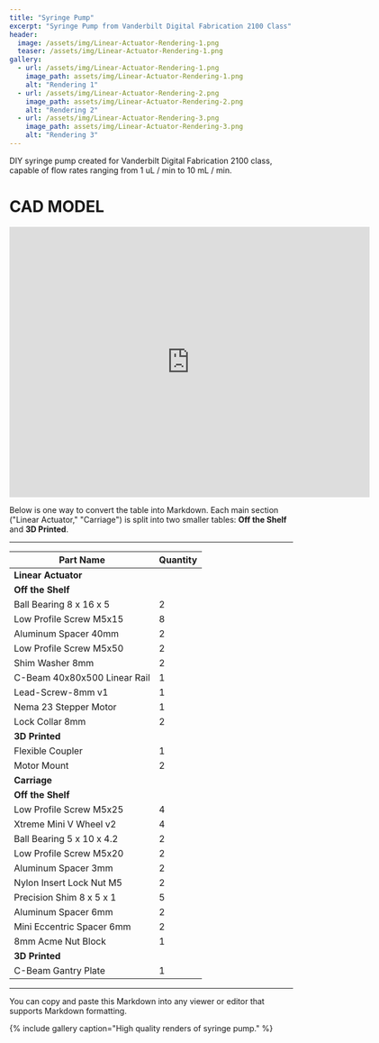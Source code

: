 ```yaml
---
title: "Syringe Pump"
excerpt: "Syringe Pump from Vanderbilt Digital Fabrication 2100 Class"
header:
  image: /assets/img/Linear-Actuator-Rendering-1.png
  teaser: /assets/img/Linear-Actuator-Rendering-1.png
gallery:
  - url: /assets/img/Linear-Actuator-Rendering-1.png
    image_path: assets/img/Linear-Actuator-Rendering-1.png
    alt: "Rendering 1"
  - url: /assets/img/Linear-Actuator-Rendering-2.png
    image_path: assets/img/Linear-Actuator-Rendering-2.png
    alt: "Rendering 2"
  - url: /assets/img/Linear-Actuator-Rendering-3.png
    image_path: assets/img/Linear-Actuator-Rendering-3.png
    alt: "Rendering 3"
---
```


DIY syringe pump created for Vanderbilt Digital Fabrication 2100 class, capable of flow rates ranging from 1 uL / min to 10 mL / min.

# CAD MODEL
<iframe src="https://vanderbilt643.autodesk360.com/shares/public/SH286ddQT78850c0d8a4dd1b2d391195116f?mode=embed" width="640" height="480" allowfullscreen="true" webkitallowfullscreen="true" mozallowfullscreen="true"  frameborder="0"></iframe>

Below is one way to convert the table into Markdown. Each main section ("Linear Actuator," "Carriage") is split into two smaller tables: **Off the Shelf** and **3D Printed**.

---
| Part Name                           | Quantity |
| ----------------------------------- | -------- |
| **Linear Actuator**                |          |
| **Off the Shelf**                  |          |
| Ball Bearing 8 x 16 x 5            | 2        |
| Low Profile Screw M5x15            | 8        |
| Aluminum Spacer 40mm               | 2        |
| Low Profile Screw M5x50            | 2        |
| Shim Washer 8mm                    | 2        |
| C-Beam 40x80x500 Linear Rail       | 1        |
| Lead-Screw-8mm v1                  | 1        |
| Nema 23 Stepper Motor              | 1        |
| Lock Collar 8mm                    | 2        |
| **3D Printed**                     |          |
| Flexible Coupler                   | 1        |
| Motor Mount                        | 2        |
| **Carriage**                       |          |
| **Off the Shelf**                  |          |
| Low Profile Screw M5x25            | 4        |
| Xtreme Mini V Wheel v2             | 4        |
| Ball Bearing 5 x 10 x 4.2          | 2        |
| Low Profile Screw M5x20            | 2        |
| Aluminum Spacer 3mm                | 2        |
| Nylon Insert Lock Nut M5           | 2        |
| Precision Shim 8 x 5 x 1           | 5        |
| Aluminum Spacer 6mm                | 2        |
| Mini Eccentric Spacer 6mm          | 2        |
| 8mm Acme Nut Block                 | 1        |
| **3D Printed**                     |          |
| C-Beam Gantry Plate                | 1        |

---

You can copy and paste this Markdown into any viewer or editor that supports Markdown formatting.

{% include gallery caption="High quality renders of syringe pump." %}
